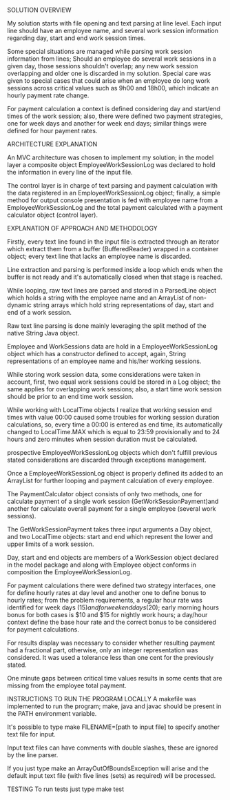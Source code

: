 SOLUTION OVERVIEW

My solution starts with file opening and text parsing at line level.
Each input line should have an employee name, and several work session information
regarding day, start and end work session times.

Some special situations are managed while parsing work session information from lines;
Should an employee do several work sessions in a given day, those sessions shouldn't overlap;
any new work session overlapping and older one is discarded in my solution.
Special care was given to special cases that could arise when an employee do long work 
sessions across critical values such as 9h00 and 18h00, which indicate an hourly payment rate change.

For payment calculation a context is defined considering day and start/end times
of the work session; also, there were defined two payment strategies, one for week days and
another for week end days; similar things were defined for hour payment rates.

ARCHITECTURE EXPLANATION

An MVC architecture was chosen to implement my solution; in the model layer a composite
object EmployeeWorkSessionLog was declared to hold the information in every line of the input file.

The control layer is in charge of text parsing and payment calculation with the data registered in 
an EmployeeWorkSessionLog object; finally, a simple method for output console presentation is fed 
with employee name from a EmployeeWorkSessionLog and the total payment calculated with a payment 
calculator object (control layer).

EXPLANATION OF APPROACH AND METHODOLOGY

Firstly, every text line found in the input file is extracted through an iterator which extract them 
from a buffer (BufferedReader) wrapped in a container object; every text line that lacks an employee 
name is discarded.

Line extraction and parsing is performed inside a loop which ends when the buffer is not ready and 
it's automatically closed when that stage is reached.

While looping, raw text lines are parsed and stored in a ParsedLine object which holds a string with 
the employee name and an ArrayList of non-dynamic string arrays which hold string representations of 
day, start and end of a work session.

Raw text line parsing is done mainly leveraging the split method of the native String Java object.

Employee and WorkSessions data are hold in a EmployeeWorkSessionLog object which has a constructor 
defined to accept, again, String representations of an employee name and his/her working sessions.

While storing work session data, some considerations were taken in account, first, two equal work 
sessions could be stored in a Log object; the same applies for overlapping work sessions; also, a 
start time work session should be prior to an end time work session.

While working with LocalTime objects I realize that working session end times with value 00:00 caused
some troubles for working session duration calculations, so, every time a 00:00 is entered as end time,
its automatically changed to LocalTime.MAX which is equal to 23:59 provisionally and to 24 hours and zero
minutes when session duration must be calculated. 

prospective EmployeeWorkSessionLog objects which don't fulfill previous stated considerations are 
discarded through exceptions management.

Once a EmployeeWorkSessionLog object is properly defined its added to an ArrayList for further 
looping and payment calculation of every employee.

The PaymentCalculator object consists of only two methods, one for calculate payment of a single work 
session (GetWorkSessionPayment)and another for calculate overall payment for a single employee (several 
work sessions).

The GetWorkSessionPayment takes three input arguments a Day object, and two LocalTime objects: start 
and end which represent the lower and upper limits of a work session.

Day, start and end objects are members of a WorkSession object declared in the model package and 
along with Employee object conforms in composition the EmployeeWorkSessionLog.

For payment calculations there were defined two strategy interfaces, one for define hourly rates 
at day level and another one to define bonus to hourly rates; from the problem requirements, a regular hour rate
was identified for week days ($15) and for week end days ($20); early morning hours bonus for both cases is $10 and
$15 for nightly work hours; a day/hour context define the base hour rate and the correct bonus to be considered
for payment calculations.

For results display was necessary to consider whether resulting payment had a fractional part, otherwise, only an 
integer representation was considered.  It was used a tolerance less than one cent for the previously stated.

One minute gaps between critical time values results in some cents that are missing from the employee total payment.

INSTRUCTIONS TO RUN THE PROGRAM LOCALLY
A makefile was implemented to run the program; make, java and javac should be present in the PATH environment 
variable.

It's possible to type  make FILENAME=[path to input file] to specify another text file for input.

Input text files can have comments with double slashes, these are ignored by the line parser. 

If you just type make an ArrayOutOfBoundsException will arise and the default input text file 
(with five lines (sets) as required) will be processed. 

TESTING
To run tests just type make test
